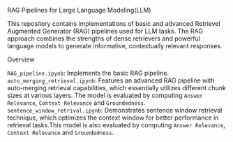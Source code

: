 RAG Pipelines for Large Language Modeling(LLM)

This repository contains implementations of basic and advanced Retrievel Augmented Generator (RAG) pipelines used for LLM tasks. The RAG approach combines the strengths of dense retrievers and powerful language models to generate informative, contextually relevant responses.

Overview

`RAG_pipeline.ipynb`: Implements the basic RAG pipeline.
`auto_merging_retrieval.ipynb`: Features an advanced RAG pipeline with auto-merging retrieval capabilities, which essentially utilizes different chunk sizes at various layers. The model is evaluated by computing `Answer Relevance`, `Context Relevance` and `Groundedness`. 
`sentence_window_retrival.ipynb`: Demonstrates sentence window retrieval technique, which optimizes the context window for better performance in retrieval tasks.This model is also evaluated by computing `Answer Relevance`, `Context Relevance` and `Groundedness`.